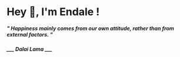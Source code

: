 <h1 title="head"> Hey 👋, I'm Endale !</h1>

**<h5><i>" Happiness mainly comes from our own attitude, rather than from external factors. "</i></h5>**

*<b>___ Dalai Lama ___</b>*
